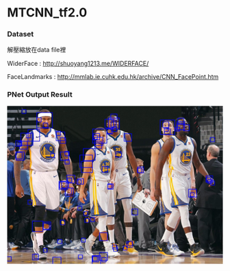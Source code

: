 # MTCNN_tf2.0

### Dataset

解壓縮放在data file裡

WiderFace : http://shuoyang1213.me/WIDERFACE/

FaceLandmarks : http://mmlab.ie.cuhk.edu.hk/archive/CNN_FacePoint.htm


### PNet Output Result
![PNet_output_boxes](./test_imgs/result_pnet.jpg)
